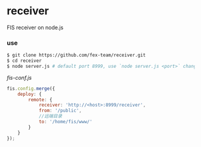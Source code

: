 receiver
========

FIS receiver on node.js

### use

```bash
$ git clone https://github.com/fex-team/receiver.git
$ cd receiver
$ node server.js # default port 8999, use `node server.js <port>` change port
```

_fis-conf.js_

```javascript
fis.config.merge({
    deploy: {
        remote: {
            receiver: 'http://<host>:8999/receiver',
            from: '/public',
            //远端目录
            to: '/home/fis/www/'
        }
    }
});
```
